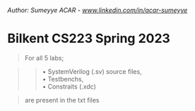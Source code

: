 *Author: Sumeyye ACAR - www.linkedin.com/in/acar-sumeyye*
# Bilkent CS223 Spring 2023
>For all 5 labs; <br />

>>    • SystemVerilog (.sv) source files, <br />
>>    • Testbenchs, <br />
>>    • Constraits (.xdc) <br />

>are present in the txt files
